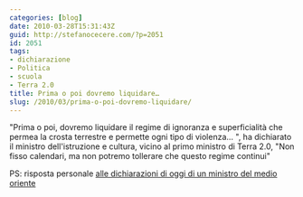 ```yaml
---
categories: [blog]
date: 2010-03-28T15:31:43Z
guid: http://stefanocecere.com/?p=2051
id: 2051
tags:
- dichiarazione
- Politica
- scuola
- Terra 2.0
title: Prima o poi dovremo liquidare…
slug: /2010/03/prima-o-poi-dovremo-liquidare/
---
```


"Prima o poi, dovremo liquidare il regime di ignoranza e superficialità che permea la crosta terrestre e permette ogni tipo di violenza… ", ha dichiarato il ministro dell'istruzione e cultura, vicino al primo ministro di Terra 2.0, "Non fisso calendari, ma non potremo tollerare che questo regime continui"

PS: risposta personale [alle dichiarazioni di oggi di un ministro del medio oriente](http://www.rainews24.it/it/news.php?newsid=139314)